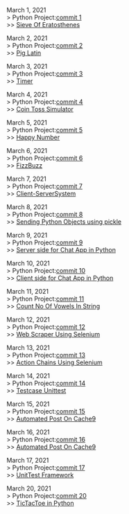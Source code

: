 March 1, 2021  
	> Python Project:[commit 1](https://github.com/NaYrA-IaR/PythonProjects/commit/b510a89c449efe0bf3e2e9708434b582f42caa86)  
		>> [Sieve Of Eratosthenes](https://github.com/NaYrA-IaR/PythonProjects/blob/main/Projects/SieveOfEratosthenes.py)

March 2, 2021  
	> Python Project:[commit 2](https://github.com/NaYrA-IaR/PythonProjects/commit/1ddc1386b4d76d197f3a10712b2d15e96425fe9f)  
		>> [Pig Latin](https://github.com/NaYrA-IaR/PythonProjects/blob/main/Projects/PigLatin.py)  
  

March 3, 2021  
	> Python Project:[commit 3](https://github.com/NaYrA-IaR/PythonProjects/commit/6c25a996ffcbf76ec36ac819727b160e7c62520c)  
		>> [Timer](https://github.com/NaYrA-IaR/PythonProjects/blob/16d4f27fedbad5e261cd2f1335476daeaa6aa87f/Projects/timer.py)  

March 4, 2021  
	> Python Project:[commit 4](https://github.com/NaYrA-IaR/PythonProjects/commit/3063594b743020b161760d43a58b8ef1eba2ab3c)  
		>> [Coin Toss Simulator](https://github.com/NaYrA-IaR/PythonProjects/blob/3063594b743020b161760d43a58b8ef1eba2ab3c/Projects/CoinTossSimulation.py)  

March 5, 2021  
	> Python Project:[commit 5](https://github.com/NaYrA-IaR/PythonProjects/commit/ad6dc69321fd08c63216f90e0c7a3c879d54d920)  
		>> [Happy Number](https://github.com/NaYrA-IaR/PythonProjects/blob/fff4a97f0a1853b34ec756ae53d1fb5d5ac35adc/Projects/HappyNumber.py) 

March 6, 2021  
	> Python Project:[commit 6](https://github.com/NaYrA-IaR/PythonProjects/commit/5ed50e8997867d8f89fe42fdb01221d2793752c7)  
		>> [FizzBuzz](https://github.com/NaYrA-IaR/PythonProjects/blob/f43435f654ed98fd1d6fcae998effa51a2ab42da/Projects/FizzBuzz.py)     

March 7, 2021  
	> Python Project:[commit 7](https://github.com/NaYrA-IaR/PythonProjects/commit/7ca4698b11b264238b3ef5c3ac0fae3d6600f06e)  
		>> [Client-ServerSystem](https://github.com/NaYrA-IaR/PythonProjects/tree/main/Projects/Client-ServerSystem)  

March 8, 2021  
	> Python Project:[commit 8](https://github.com/NaYrA-IaR/PythonProjects/commit/aa37a7aef07137b957f1e31779016a80386b8c70)  
		>> [Sending Python Objects using pickle](https://github.com/NaYrA-IaR/PythonProjects/tree/main/Projects/SendRecvObjectsPy)

March 9, 2021  
	> Python Project:[commit 9](https://github.com/NaYrA-IaR/PythonProjects/commit/d2e616f70c8f1a4f7240fe3a724b5f6084cedc37)  
		>> [Server side for Chat App in Python](https://github.com/NaYrA-IaR/PythonProjects/blob/164d56133463458d0cdf137259e5501775669ef6/Projects/ChatRoom/server.py)

March 10, 2021  
	> Python Project:[commit 10](https://github.com/NaYrA-IaR/PythonProjects/commit/64177301bc24487bee59ed6e05dafd615192fd30)  
		>> [Client side for Chat App in Python](https://github.com/NaYrA-IaR/PythonProjects/blob/20b72fdf64b14943e7745d918689a747cd9fabdf/Projects/ChatRoom/client.py)	

March 11, 2021  
	> Python Project:[commit 11](https://github.com/NaYrA-IaR/PythonProjects/commit/57ec345e68999263ab27d6770db7ee65be929aa0)  
		>> [Count No Of Vowels In String](https://github.com/NaYrA-IaR/PythonProjects/blob/49e7867d63ac7df4e64cc504443d439603a2bd4f/Projects/NoOfVowels.py)	

March 12, 2021  
	> Python Project:[commit 12](https://github.com/NaYrA-IaR/PythonProjects/commit/6339b5eba896d289d42976a80c4339f0ae532021)  
		>> [Web Scraper Using Selenium](https://github.com/NaYrA-IaR/PythonProjects/blob/d96413beafdb0cf26f8fb4062f29dc7715eb597f/Projects/WebScraper/Selenium/webscrape.py)		

March 13, 2021  
	> Python Project:[commit 13](https://github.com/NaYrA-IaR/PythonProjects/commit/a961eefa0efdeaf724ab07450ec91c8664b88b99)  
		>> [Action Chains Using Selenium](https://github.com/NaYrA-IaR/PythonProjects/blob/ae7ed0c253e8d31de72910987f7234817150125e/Projects/WebScraper/Selenium/actionchains.py)		

March 14, 2021  
	> Python Project:[commit 14](https://github.com/NaYrA-IaR/PythonProjects/commit/ede24d817a39fbb7d97a2e65107e07e2193c4f58)  
		>> [Testcase Unittest](https://github.com/NaYrA-IaR/PythonProjects/tree/main/Projects/WebScraper/Selenium/testcase)				

March 15, 2021  
	> Python Project:[commit 15](https://github.com/NaYrA-IaR/PythonProjects/commit/e515515a0c3b3c780e17f4650951edc3ffec7ca5)  
		>> [Automated Post On Cache9](https://github.com/NaYrA-IaR/PythonProjects/blob/34132e51e9b6934c77262cc5c460cbc73dd091fa/Projects/WebScraper/Selenium/blogpost.py)		

March 16, 2021  
	> Python Project:[commit 16](https://github.com/NaYrA-IaR/PythonProjects/commit/e515515a0c3b3c780e17f4650951edc3ffec7ca5)  
		>> [Automated Post On Cache9](https://github.com/NaYrA-IaR/Automated-Blog-Post-For-Cache-9/blob/c18f1871c96b77f0af03a55d74a39c9694e32b27/blogpost.py)  

March 17, 2021  
	> Python Project:[commit 17](https://github.com/NaYrA-IaR/PythonProjects/commit/84b0430fbe26658b1ef298bab71cbd08e7992ce0)  
		>> [UnitTest Framework](https://github.com/NaYrA-IaR/PythonProjects/tree/main/Projects/WebScraper/Selenium/testcase)


March 20, 2021  
	> Python Project:[commit 20](https://github.com/NaYrA-IaR/PythonProjects/commit/4eec1c479d012dec54e899844ec24713cd8163bf)  
		>> [TicTacToe in Python](https://github.com/NaYrA-IaR/PythonProjects/blob/829e615c54cb604fdeb185a4f200ecb52fdf152d/Projects/TicTacToe.py)


